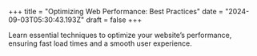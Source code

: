 +++
title = "Optimizing Web Performance: Best Practices"
date = "2024-09-03T05:30:43.193Z"
draft = false
+++

  Learn essential techniques to optimize your website’s performance, ensuring fast load times and a smooth user experience.
        